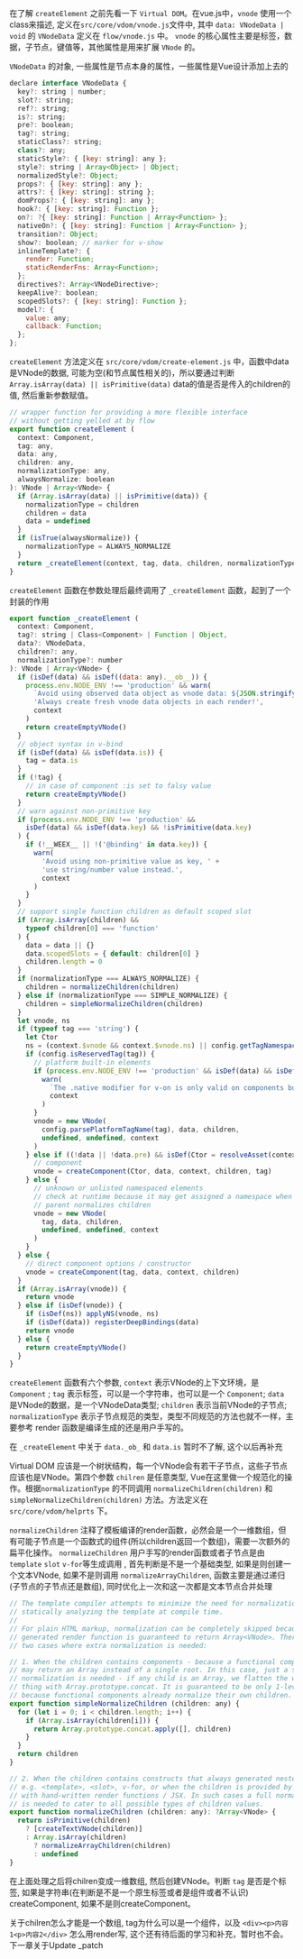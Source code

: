 在了解 `createElement` 之前先看一下 `Virtual DOM`。在vue.js中，`vnode` 使用一个class来描述, 定义在`src/core/vdom/vnode.js`文件中, 其中 `data: VNodeData | void` 的 `VNodeData` 定义在 `flow/vnode.js` 中。 `vnode` 的核心属性主要是标签，数据，子节点，键值等，其他属性是用来扩展 `VNode` 的。

`VNodeData` 的对象, 一些属性是节点本身的属性，一些属性是Vue设计添加上去的
```javascript
declare interface VNodeData {
  key?: string | number;
  slot?: string;
  ref?: string;
  is?: string;
  pre?: boolean;
  tag?: string;
  staticClass?: string;
  class?: any;
  staticStyle?: { [key: string]: any };
  style?: string | Array<Object> | Object;
  normalizedStyle?: Object;
  props?: { [key: string]: any };
  attrs?: { [key: string]: string };
  domProps?: { [key: string]: any };
  hook?: { [key: string]: Function };
  on?: ?{ [key: string]: Function | Array<Function> };
  nativeOn?: { [key: string]: Function | Array<Function> };
  transition?: Object;
  show?: boolean; // marker for v-show
  inlineTemplate?: {
    render: Function;
    staticRenderFns: Array<Function>;
  };
  directives?: Array<VNodeDirective>;
  keepAlive?: boolean;
  scopedSlots?: { [key: string]: Function };
  model?: {
    value: any;
    callback: Function;
  };
};
```

`createElement` 方法定义在 `src/core/vdom/create-element.js` 中，函数中data是VNode的数据, 可能为空(和节点属性相关的)，所以要通过判断 `Array.isArray(data) || isPrimitive(data)` data的值是否是传入的children的值, 然后重新参数赋值。
```javascript
// wrapper function for providing a more flexible interface
// without getting yelled at by flow
export function createElement (
  context: Component,
  tag: any,
  data: any,
  children: any,
  normalizationType: any,
  alwaysNormalize: boolean
): VNode | Array<VNode> {
  if (Array.isArray(data) || isPrimitive(data)) {
    normalizationType = children
    children = data
    data = undefined
  }
  if (isTrue(alwaysNormalize)) {
    normalizationType = ALWAYS_NORMALIZE
  }
  return _createElement(context, tag, data, children, normalizationType)
}
```

`createElement` 函数在参数处理后最终调用了 `_createElement` 函数，起到了一个封装的作用
```javascript
export function _createElement (
  context: Component,
  tag?: string | Class<Component> | Function | Object,
  data?: VNodeData,
  children?: any,
  normalizationType?: number
): VNode | Array<VNode> {
  if (isDef(data) && isDef((data: any).__ob__)) {
    process.env.NODE_ENV !== 'production' && warn(
      `Avoid using observed data object as vnode data: ${JSON.stringify(data)}\n` +
      'Always create fresh vnode data objects in each render!',
      context
    )
    return createEmptyVNode()
  }
  // object syntax in v-bind
  if (isDef(data) && isDef(data.is)) {
    tag = data.is
  }
  if (!tag) {
    // in case of component :is set to falsy value
    return createEmptyVNode()
  }
  // warn against non-primitive key
  if (process.env.NODE_ENV !== 'production' &&
    isDef(data) && isDef(data.key) && !isPrimitive(data.key)
  ) {
    if (!__WEEX__ || !('@binding' in data.key)) {
      warn(
        'Avoid using non-primitive value as key, ' +
        'use string/number value instead.',
        context
      )
    }
  }
  // support single function children as default scoped slot
  if (Array.isArray(children) &&
    typeof children[0] === 'function'
  ) {
    data = data || {}
    data.scopedSlots = { default: children[0] }
    children.length = 0
  }
  if (normalizationType === ALWAYS_NORMALIZE) {
    children = normalizeChildren(children)
  } else if (normalizationType === SIMPLE_NORMALIZE) {
    children = simpleNormalizeChildren(children)
  }
  let vnode, ns
  if (typeof tag === 'string') {
    let Ctor
    ns = (context.$vnode && context.$vnode.ns) || config.getTagNamespace(tag)
    if (config.isReservedTag(tag)) {
      // platform built-in elements
      if (process.env.NODE_ENV !== 'production' && isDef(data) && isDef(data.nativeOn)) {
        warn(
          `The .native modifier for v-on is only valid on components but it was used on <${tag}>.`,
          context
        )
      }
      vnode = new VNode(
        config.parsePlatformTagName(tag), data, children,
        undefined, undefined, context
      )
    } else if ((!data || !data.pre) && isDef(Ctor = resolveAsset(context.$options, 'components', tag))) {
      // component
      vnode = createComponent(Ctor, data, context, children, tag)
    } else {
      // unknown or unlisted namespaced elements
      // check at runtime because it may get assigned a namespace when its
      // parent normalizes children
      vnode = new VNode(
        tag, data, children,
        undefined, undefined, context
      )
    }
  } else {
    // direct component options / constructor
    vnode = createComponent(tag, data, context, children)
  }
  if (Array.isArray(vnode)) {
    return vnode
  } else if (isDef(vnode)) {
    if (isDef(ns)) applyNS(vnode, ns)
    if (isDef(data)) registerDeepBindings(data)
    return vnode
  } else {
    return createEmptyVNode()
  }
}
```

`createElement` 函数有六个参数, `context` 表示VNode的上下文环境，是 `Component` ; `tag` 表示标签，可以是一个字符串，也可以是一个 `Component`; `data` 是VNode的数据，是一个VNodeData类型; `children` 表示当前VNode的子节点; `normalizationType` 表示子节点规范的类型，类型不同规范的方法也就不一样，主要参考 render 函数是编译生成的还是用户手写的。

在 `_createElement` 中关于 `data._ob_` 和 `data.is` 暂时不了解, 这个以后再补充

Virtual DOM 应该是一个树状结构，每一个VNode会有若干子节点，这些子节点应该也是VNode。第四个参数 `chilren` 是任意类型, Vue在这里做一个规范化的操作。根据`normalizationType` 的不同调用 `normalizeChildren(children)` 和 `simpleNormalizeChildren(children)` 方法。方法定义在 `src/core/vdom/helprts` 下。

`normalizeChildren` 注释了模板编译的render函数，必然会是一个一维数组，但有可能子节点是一个函数式的组件(所以children返回一个数组)，需要一次额外的扁平化操作。
`normalizeChildren` 用户手写的render函数或者子节点是由 `template` `slot` `v-for`等生成调用 , 首先判断是不是一个基础类型, 如果是则创建一个文本VNode, 如果不是则调用 `normalizeArrayChildren`, 函数主要是通过递归(子节点的子节点还是数组), 同时优化上一次和这一次都是文本节点合并处理

```javascript
// The template compiler attempts to minimize the need for normalization by
// statically analyzing the template at compile time.
//
// For plain HTML markup, normalization can be completely skipped because the
// generated render function is guaranteed to return Array<VNode>. There are
// two cases where extra normalization is needed:

// 1. When the children contains components - because a functional component
// may return an Array instead of a single root. In this case, just a simple
// normalization is needed - if any child is an Array, we flatten the whole
// thing with Array.prototype.concat. It is guaranteed to be only 1-level deep
// because functional components already normalize their own children.
export function simpleNormalizeChildren (children: any) {
  for (let i = 0; i < children.length; i++) {
    if (Array.isArray(children[i])) {
      return Array.prototype.concat.apply([], children)
    }
  }
  return children
}

// 2. When the children contains constructs that always generated nested Arrays,
// e.g. <template>, <slot>, v-for, or when the children is provided by user
// with hand-written render functions / JSX. In such cases a full normalization
// is needed to cater to all possible types of children values.
export function normalizeChildren (children: any): ?Array<VNode> {
  return isPrimitive(children)
    ? [createTextVNode(children)]
    : Array.isArray(children)
      ? normalizeArrayChildren(children)
      : undefined
}
```

在上面处理之后将chilren变成一维数组, 然后创建VNode。判断 `tag` 是否是个标签, 如果是字符串(在判断是不是一个原生标签或者是组件或者不认识) createComponent,  如果不是则createComponent。

关于chilren怎么才能是一个数组, tag为什么可以是一个组件，以及 `<div><p>内容1<p>内容2</div>` 怎么用render写, 这个还有待后面的学习和补充，暂时也不会。
下一章关于Update _patch